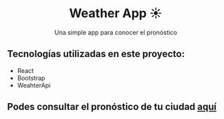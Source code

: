 <div align=center>
  <h1>Weather App ☀️</h1>
  <p>Una simple app para conocer el pronóstico</p>
</div>

## Tecnologías utilizadas en este proyecto:
* React
* Bootstrap
* WeahterApi

## Podes consultar el pronóstico de tu ciudad [aquí](https://elpronostico.vercel.app)
